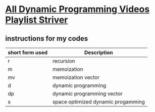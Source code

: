 # [All Dynamic Programming Videos Playlist Striver](https://youtube.com/playlist?list=PLgUwDviBIf0qUlt5H_kiKYaNSqJ81PMMY)

## instructions for my codes

| short form used | Description |
| ----------- | ----------- |
| r | recursion |
| m | memoization |
| mv | memoization vector |
| d | dynamic programming |
| dp | dynamic programming vector |
| s | space optimized dynamic progamming |
